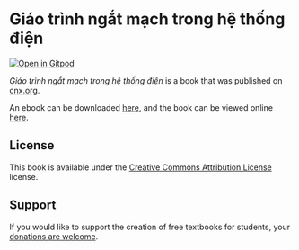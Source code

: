 # Giáo trình ngắt mạch trong hệ thống điện

[![Open in Gitpod](https://gitpod.io/button/open-in-gitpod.svg)](https://gitpod.io/from-referrer/)

_Giáo trình ngắt mạch trong hệ thống điện_ is a book that was published on [cnx.org](https://cnx.org/).

An ebook can be downloaded [here](https://github.com/cnx-user-books/cnxbook-giao-trinh-ngat-mach-trong-he-thong-dien/releases/latest), and the book can be viewed online [here](https://github.com/cnx-user-books/cnxbook-giao-trinh-ngat-mach-trong-he-thong-dien/releases/latest).

## License
This book is available under the [Creative Commons Attribution License](./LICENSE) license.

## Support
If you would like to support the creation of free textbooks for students, your [donations are welcome](https://riceconnect.rice.edu/donation/support-openstax-banner).
